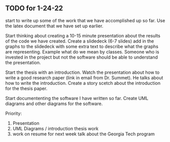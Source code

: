 ## TODO for 1-24-22

start to write up some of the work that we have accomplished up so far. Use the latex document that we have set up earlier.

Start thinking about creating a 10-15 minute presentation about the results of the code we have created. Create a slidedeck (6-7 slides) add in the graphs to the slidedeck with some extra text to describe what the graphs are representing. Example what do we mean by classes. Someone who is invested in the project but not the software should be able to understand the presentation.

Start the thesis with an introduction. Watch the presentation about how to write a good research paper (link in email from Dr. Summet). He talks about how to write the introduction. Create a story scetch about the introduction for the thesis paper.

Start documententing the software I have written so far. Create UML diagrams and other diagrams for the software.

Priority:

1. Presentation
2. UML Diagrams / introduction thesis work
3. work on resume for next week talk about the Georgia Tech program
